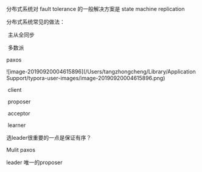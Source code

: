 分布式系统对 fault tolerance 的一般解决方案是 state machine replication



分布式系统常见的做法：

​	主从全同步

​	多数派



paxos

![image-20190920004615896](/Users/tangzhongcheng/Library/Application Support/typora-user-images/image-20190920004615896.png)

​	client

​	proposer

​	acceptor

​	learner





选leader很重要的一点是保证有序？



Mulit paxos

 leader 唯一的proposer